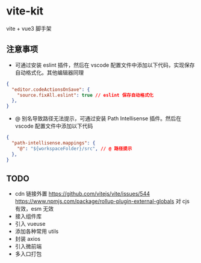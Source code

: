 # vite-kit

vite + vue3 脚手架

## 注意事项

- 可通过安装 eslint 插件，然后在 vscode 配置文件中添加以下代码，实现保存自动格式化。其他编辑器同理

```json
{
  "editor.codeActionsOnSave": {
    "source.fixAll.eslint": true // eslint 保存自动格式化
  },
}
```

- @ 别名导致路径无法提示，可通过安装 Path Intellisense 插件。然后在 vscode 配置文件中添加以下代码

```json
{
  "path-intellisense.mappings": {
    "@": "${workspaceFolder}/src", // @ 路径提示
  },
}
```

## TODO

- cdn 链接外置 https://github.com/vitejs/vite/issues/544 https://www.npmjs.com/package/rollup-plugin-external-globals 对 cjs 有效，esm 无效
- 接入组件库
- 引入 vueuse
- 添加各种常用 utils
- 封装 axios
- 引入微前端
- 多入口打包
